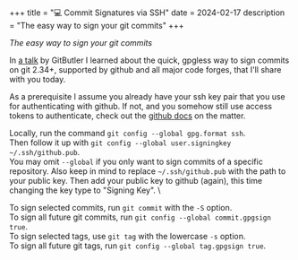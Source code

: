 +++
title = "💻 Commit Signatures via SSH"
date = 2024-02-17
description = "The easy way to sign your git commits"
+++

*The easy way to sign your git commits*

In [a talk](https://blog.gitbutler.com/git-tips-and-tricks/) by GitButler I learned about the quick, gpgless way to sign commits on git 2.34+, supported by github and all major code forges, that I'll share with you today.

As a prerequisite I assume you already have your ssh key pair that you use for authenticating with github.
If not, and you somehow still use access tokens to authenticate, check out the [github docs](https://docs.github.com/en/authentication/connecting-to-github-with-ssh/adding-a-new-ssh-key-to-your-github-account) on the matter.

Locally, run the command `git config --global gpg.format ssh`. \
Then follow it up with `git config --global user.signingkey ~/.ssh/github.pub`. \
You may omit `--global` if you only want to sign commits of a specific repository.
Also keep in mind to replace `~/.ssh/github.pub` with the path to your public key.
Then add your public key to github (again), this time changing the key type to "Signing Key". \

To sign selected commits, run `git commit` with the `-S` option. \
To sign all future git commits, run `git config --global commit.gpgsign true`. \
To sign selected tags, use `git tag` with the lowercase `-s` option. \
To sign all future git tags, run `git config --global tag.gpgsign true`.
